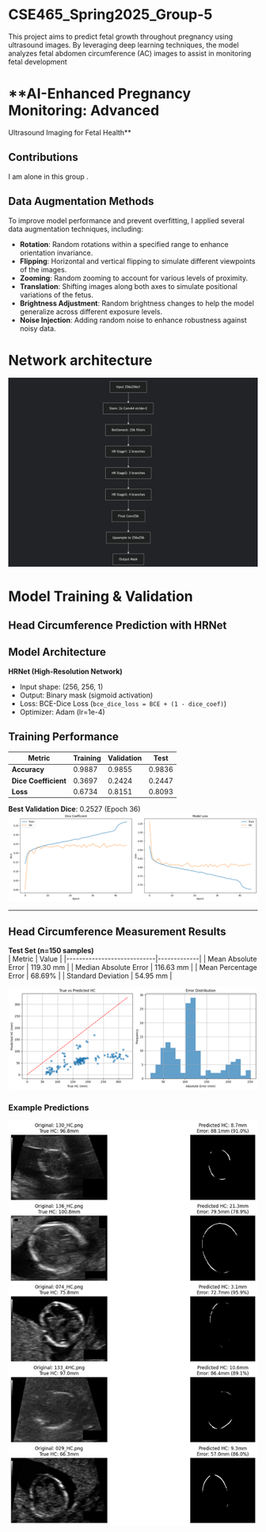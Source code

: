 # CSE465_Spring2025_Group-5
This project aims to predict fetal growth throughout pregnancy using ultrasound images. By leveraging deep learning techniques, the model analyzes fetal abdomen circumference (AC) images to assist in monitoring fetal development



#  **AI-Enhanced Pregnancy Monitoring: Advanced
Ultrasound Imaging for Fetal Health**

## Contributions

I am alone in this group .

## Data Augmentation Methods

To improve model performance and prevent overfitting, I applied several data augmentation techniques, including:

- **Rotation**: Random rotations within a specified range to enhance orientation invariance.  
- **Flipping**: Horizontal and vertical flipping to simulate different viewpoints of the images.  
- **Zooming**: Random zooming to account for various levels of proximity.  
- **Translation**: Shifting images along both axes to simulate positional variations of the fetus.  
- **Brightness Adjustment**: Random brightness changes to help the model generalize across different exposure levels.  
- **Noise Injection**: Adding random noise to enhance robustness against noisy data.

# Network architecture 
![Prediction Visualization](h.png)  


# Model Training & Validation  


## Head Circumference Prediction with HRNet

  

## Model Architecture
**HRNet (High-Resolution Network)**  
- Input shape: (256, 256, 1)  
- Output: Binary mask (sigmoid activation)  
- Loss: BCE-Dice Loss (`bce_dice_loss = BCE + (1 - dice_coef)`)  
- Optimizer: Adam (lr=1e-4)  

## Training Performance
| Metric              | Training | Validation | Test     |
|---------------------|----------|------------|----------|
| **Accuracy**        | 0.9887   | 0.9855     | 0.9836   |
| **Dice Coefficient**| 0.3697   | 0.2424     | 0.2447   |
| **Loss**           | 0.6734   | 0.8151     | 0.8093   |

**Best Validation Dice**: 0.2527 (Epoch 36)
![Validation Results](train.png)  


---

## Head Circumference Measurement Results
**Test Set (n=150 samples)**  
| Metric                     | Value       |
|----------------------------|-------------|
| Mean Absolute Error        | 119.30 mm   |
| Median Absolute Error      | 116.63 mm   |
| Mean Percentage Error      | 68.69%      |
| Standard Deviation         | 54.95 mm    |

![Prediction Visualization](hc.png)

### Example Predictions
![Prediction Visualization](mask.png)








  
